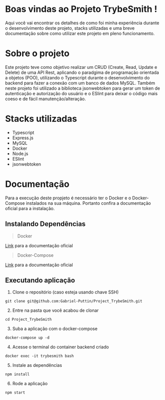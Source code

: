 # Boas vindas ao Projeto TrybeSmith !

Aqui você vai encontrar os detalhes de como foi minha experiência durante o desenvolvimento deste projeto, stacks utilizadas e uma breve documentação sobre como utilizar este projeto em pleno funcionamento.

# Sobre o projeto

Este projeto teve como objetivo realizar um CRUD (Create, Read, Update e Delete) de uma API Rest, aplicando o paradgima de programação orientada a objetos (POO), utilizando o Typescript durante o desenvolvimento do backend para fazer a conexão com um banco de dados MySQL. Também neste projeto foi utilizado a biblioteca jsonwebtoken para gerar um token de autenticação e autorização do usuário e o ESlint para deixar o código mais coeso e de fácil manutenção/alteração.

# Stacks utilizadas

* Typescript
* Express.js
* MySQL
* Docker
* Node.js
* ESlint
* jsonwebtoken

# Documentação

Para a execução deste propjeto é necessário ter o Docker e o Docker-Compose instalados na sua máquina. Portanto confira a documentação oficial para a instalação.

## Instalando Dependências

> Docker

[Link](https://docs.docker.com/engine/install/) para a documentação oficial

> Docker-Compose

[Link](https://docs.docker.com/compose/install/#install-compose) para a documentação oficial

## Executando aplicação

1. Clone o repositório (caso esteja usando chave SSH)
```
git clone git@github.com:Gabriel-Puttin/Project_TrybeSmith.git
```
2. Entre na pasta que você acabou de clonar
```
cd Project_TrybeSmith
```
3. Suba a aplicação com o docker-compose
```
docker-compose up -d
```
4. Acesse o terminal do container backend criado
```
docker exec -it trybesmith bash
```
5. Instale as dependências
```
npm install
```
6. Rode a aplicação
```
npm start
```
